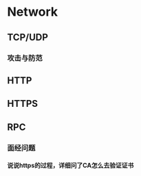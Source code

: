 #  Network

## TCP/UDP

### 攻击与防范



## HTTP



## HTTPS



## RPC





### 面经问题

#### 说说https的过程，详细问了CA怎么去验证证书



